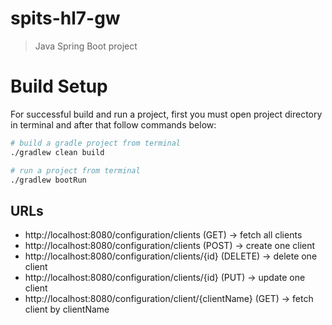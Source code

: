 # spits-hl7-gw
 > Java Spring Boot project

# Build Setup

For successful build and run a project, first you must open project directory in terminal and after that follow commands below:

```bash
# build a gradle project from terminal
./gradlew clean build

# run a project from terminal
./gradlew bootRun
```


## URLs

- http://localhost:8080/configuration/clients  (GET) -> fetch all clients
- http://localhost:8080/configuration/clients  (POST) -> create one client
- http://localhost:8080/configuration/clients/{id} (DELETE) -> delete one client
- http://localhost:8080/configuration/clients/{id} (PUT) -> update one client
- http://localhost:8080/configuration/client/{clientName} (GET) -> fetch client by clientName




